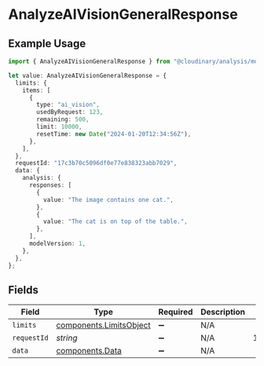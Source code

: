 # AnalyzeAIVisionGeneralResponse

## Example Usage

```typescript
import { AnalyzeAIVisionGeneralResponse } from "@cloudinary/analysis/models/components";

let value: AnalyzeAIVisionGeneralResponse = {
  limits: {
    items: [
      {
        type: "ai_vision",
        usedByRequest: 123,
        remaining: 500,
        limit: 10000,
        resetTime: new Date("2024-01-20T12:34:56Z"),
      },
    ],
  },
  requestId: "17c3b70c5096df0e77e838323abb7029",
  data: {
    analysis: {
      responses: [
        {
          value: "The image contains one cat.",
        },
        {
          value: "The cat is on top of the table.",
        },
      ],
      modelVersion: 1,
    },
  },
};
```

## Fields

| Field                                                              | Type                                                               | Required                                                           | Description                                                        | Example                                                            |
| ------------------------------------------------------------------ | ------------------------------------------------------------------ | ------------------------------------------------------------------ | ------------------------------------------------------------------ | ------------------------------------------------------------------ |
| `limits`                                                           | [components.LimitsObject](../../models/components/limitsobject.md) | :heavy_minus_sign:                                                 | N/A                                                                |                                                                    |
| `requestId`                                                        | *string*                                                           | :heavy_minus_sign:                                                 | N/A                                                                | 17c3b70c5096df0e77e838323abb7029                                   |
| `data`                                                             | [components.Data](../../models/components/data.md)                 | :heavy_minus_sign:                                                 | N/A                                                                |                                                                    |
